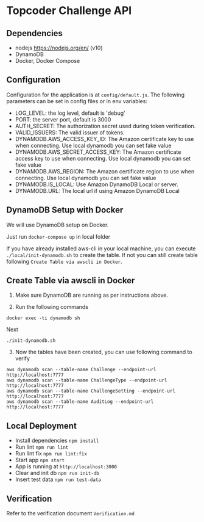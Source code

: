 # Topcoder Challenge API

## Dependencies

- nodejs https://nodejs.org/en/ (v10)
- DynamoDB
- Docker, Docker Compose

## Configuration

Configuration for the application is at `config/default.js`.
The following parameters can be set in config files or in env variables:

- LOG_LEVEL: the log level, default is 'debug'
- PORT: the server port, default is 3000
- AUTH_SECRET: The authorization secret used during token verification.
- VALID_ISSUERS: The valid issuer of tokens.
- DYNAMODB.AWS_ACCESS_KEY_ID: The Amazon certificate key to use when connecting. Use local dynamodb you can set fake value
- DYNAMODB.AWS_SECRET_ACCESS_KEY: The Amazon certificate access key to use when connecting. Use local dynamodb you can set fake value
- DYNAMODB.AWS_REGION: The Amazon certificate region to use when connecting. Use local dynamodb you can set fake value
- DYNAMODB.IS_LOCAL: Use Amazon DynamoDB Local or server.
- DYNAMODB.URL: The local url if using Amazon DynamoDB Local

## DynamoDB Setup with Docker
We will use DynamoDB setup on Docker.

Just run `docker-compose up` in local folder

If you have already installed aws-cli in your local machine, you can execute `./local/init-dynamodb.sh` to
create the table. If not you can still create table following `Create Table via awscli in Docker`.

## Create Table via awscli in Docker
1. Make sure DynamoDB are running as per instructions above.

2. Run the following commands
```
docker exec -ti dynamodb sh
```
Next
```
./init-dynamodb.sh
```

3. Now the tables have been created, you can use following command to verify
```
aws dynamodb scan --table-name Challenge --endpoint-url http://localhost:7777
aws dynamodb scan --table-name ChallengeType --endpoint-url http://localhost:7777
aws dynamodb scan --table-name ChallengeSetting --endpoint-url http://localhost:7777
aws dynamodb scan --table-name AuditLog --endpoint-url http://localhost:7777
```

## Local Deployment

- Install dependencies `npm install`
- Run lint `npm run lint`
- Run lint fix `npm run lint:fix`
- Start app `npm start`
- App is running at `http://localhost:3000`
- Clear and init db `npm run init-db`
- Insert test data `npm run test-data`

## Verification
Refer to the verification document `Verification.md`
